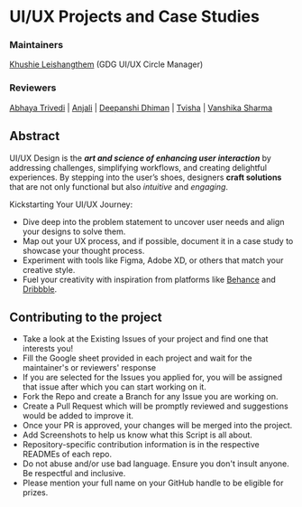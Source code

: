 # UI/UX Projects and Case Studies
### Maintainers
[Khushie Leishangthem](https://github.com/Khushie134) (GDG UI/UX Circle Manager)

### Reviewers
[Abhaya Trivedi](https://github.com/abhayaaatriv) |
[Anjali](https://github.com/GLITCH-in-MATRIX9) |
[Deepanshi Dhiman](https://github.com/D-dhiman) |
[Tvisha](https://github.com/twix07) |
[Vanshika Sharma](https://github.com/vanshikashh)

## Abstract
UI/UX Design is the _**art and science of enhancing user interaction**_ by addressing challenges, simplifying workflows, and creating delightful experiences. By stepping into the user’s shoes, designers **craft solutions** that are not only functional but also _intuitive_ and _engaging_.

Kickstarting Your UI/UX Journey:

- Dive deep into the problem statement to uncover user needs and align your designs to solve them.
- Map out your UX process, and if possible, document it in a case study to showcase your thought process.
- Experiment with tools like Figma, Adobe XD, or others that match your creative style.
- Fuel your creativity with inspiration from platforms like [Behance](https://www.behance.net/) and [Dribbble](https://dribbble.com/).

## Contributing to the project
- Take a look at the Existing Issues of your project and find one that interests you!
- Fill the Google sheet provided in each project and wait for the maintainer's or reviewers' response
- If you are selected for the Issues you applied for, you will be assigned that issue after which you can start working on it.
- Fork the Repo and create a Branch for any Issue you are working on.
- Create a Pull Request which will be promptly reviewed and suggestions would be added to improve it.
- Once your PR is approved, your changes will be merged into the project.
- Add Screenshots to help us know what this Script is all about.
- Repository-specific contribution information is in the respective READMEs of each repo.
- Do not abuse and/or use bad language. Ensure you don't insult anyone. Be respectful and inclusive.
- Please mention your full name on your GitHub handle to be eligible for prizes.

